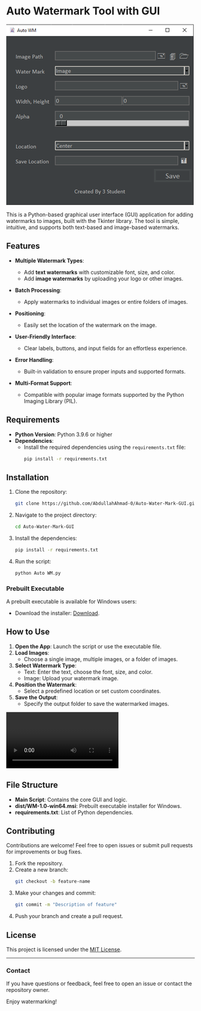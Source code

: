 # Auto Watermark Tool with GUI

![demo\screenshot.png](demo\screenshot.png)

This is a Python-based graphical user interface (GUI) application for adding watermarks to images, built with the Tkinter library. The tool is simple, intuitive, and supports both text-based and image-based watermarks.

## Features

- **Multiple Watermark Types**: 
  - Add **text watermarks** with customizable font, size, and color.
  - Add **image watermarks** by uploading your logo or other images.
  
- **Batch Processing**: 
  - Apply watermarks to individual images or entire folders of images.

- **Positioning**: 
  - Easily set the location of the watermark on the image.

- **User-Friendly Interface**:
  - Clear labels, buttons, and input fields for an effortless experience.

- **Error Handling**:
  - Built-in validation to ensure proper inputs and supported formats.

- **Multi-Format Support**:
  - Compatible with popular image formats supported by the Python Imaging Library (PIL).

## Requirements

- **Python Version**: Python 3.9.6 or higher
- **Dependencies**:
  - Install the required dependencies using the `requirements.txt` file:
    ```bash
    pip install -r requirements.txt
    ```

## Installation

1. Clone the repository:
    ```bash
    git clone https://github.com/AbdullahAhmad-0/Auto-Water-Mark-GUI.git
    ```
2. Navigate to the project directory:
    ```bash
    cd Auto-Water-Mark-GUI
    ```
3. Install the dependencies:
    ```bash
    pip install -r requirements.txt
    ```

4. Run the script:
    ```bash
    python Auto WM.py
    ```

### Prebuilt Executable

A prebuilt executable is available for Windows users:
- Download the installer: [Download](https://github.com/AbdullahAhmad-0/Auto-Water-Mark-GUI/releases/latest).

## How to Use

1. **Open the App**: Launch the script or use the executable file.
2. **Load Images**: 
   - Choose a single image, multiple images, or a folder of images.
3. **Select Watermark Type**:
   - Text: Enter the text, choose the font, size, and color.
   - Image: Upload your watermark image.
4. **Position the Watermark**:
   - Select a predefined location or set custom coordinates.
5. **Save the Output**:
   - Specify the output folder to save the watermarked images.

<video controls>
  <source src="demo\Demo.mkv" type="video/mkv">
Your browser does not support the video tag.
</video>


## File Structure

- **Main Script**: Contains the core GUI and logic.
- **dist/WM-1.0-win64.msi**: Prebuilt executable installer for Windows.
- **requirements.txt**: List of Python dependencies.

## Contributing

Contributions are welcome! Feel free to open issues or submit pull requests for improvements or bug fixes.

1. Fork the repository.
2. Create a new branch:
    ```bash
    git checkout -b feature-name
    ```
3. Make your changes and commit:
    ```bash
    git commit -m "Description of feature"
    ```
4. Push your branch and create a pull request.

## License

This project is licensed under the [MIT License](LICENSE).

---

### Contact

If you have questions or feedback, feel free to open an issue or contact the repository owner.

Enjoy watermarking!
